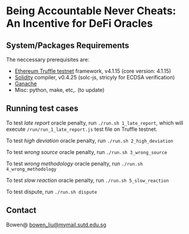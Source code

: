 # Being Accountable Never Cheats: An Incentive for DeFi Oracles

## System/Packages Requirements

The neccessary prerequisites are:

- [Ethereum Truffle testnet](https://www.trufflesuite.com/docs/truffle/getting-started/installation) framework, v4.1.15 (core version: 4.1.15)
- [Solidity](https://docs.soliditylang.org/en/v0.7.4/) compiler, v0.4.25 (solc-js, stricyly for ECDSA verification)
- [Ganache](https://www.trufflesuite.com/ganache)
- Misc: python, make, etc,. (to update)

## Running test cases

To test *late report* oracle penalty, run `./run.sh 1_late_report`, which will execute `/run/run_1_late_report.js` test file on Truffle testnet.

To test *high deviation* oracle penalty, run `./run.sh 2_high_deviation`

To test *wrong source* oracle penalty, run `./run.sh 3_wrong_source`

To test *wrong methodology* oracle penalty, run `./run.sh 4_wrong_methodology`

To test *slow reaction* oracle penalty, run `./run.sh 5_slow_reaction`

To test dispute, run `./run.sh dispute`


## Contact
Bowen@ bowen_liu@mymail.sutd.edu.sg
